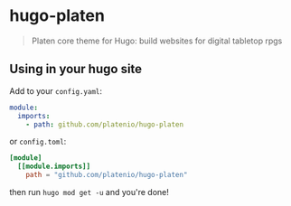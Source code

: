 # hugo-platen

> Platen core theme for Hugo: build websites for digital tabletop rpgs

<!-- TODO: Write the docs! -->

## Using in your hugo site

Add to your `config.yaml`:

```yaml
module:
  imports:
    - path: github.com/platenio/hugo-platen
```

or `config.toml`:

```toml
[module]
  [[module.imports]]
    path = "github.com/platenio/hugo-platen"
```

then run `hugo mod get -u` and you're done!
